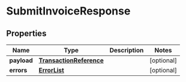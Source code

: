 # SubmitInvoiceResponse

## Properties
Name | Type | Description | Notes
------------ | ------------- | ------------- | -------------
**payload** | [**TransactionReference**](TransactionReference.md) |  |  [optional]
**errors** | [**ErrorList**](ErrorList.md) |  |  [optional]
